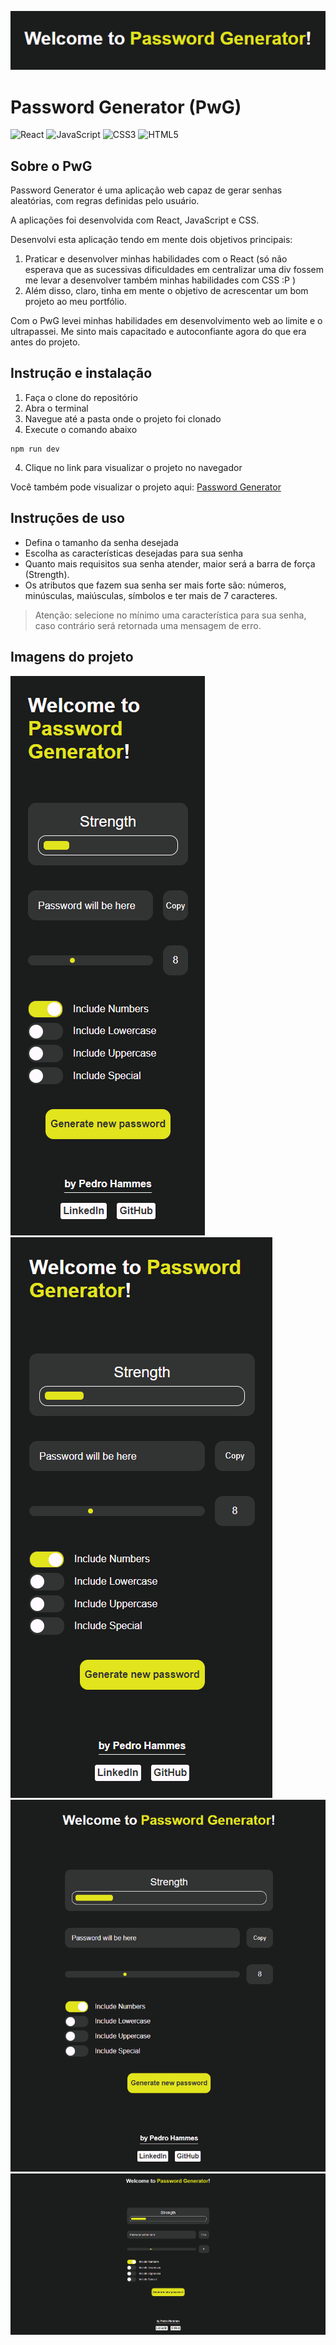 ![alt text](./src/image.png)
# Password Generator (PwG)
![React](https://img.shields.io/badge/react-%2320232a.svg?style=for-the-badge&logo=react&logoColor=%2361DAFB)
![JavaScript](https://img.shields.io/badge/javascript-%23323330.svg?style=for-the-badge&logo=javascript&logoColor=%23F7DF1E)
![CSS3](https://img.shields.io/badge/css3-%231572B6.svg?style=for-the-badge&logo=css3&logoColor=white)
	![HTML5](https://img.shields.io/badge/html5-%23E34F26.svg?style=for-the-badge&logo=html5&logoColor=white)

## Sobre o PwG
Password Generator é uma aplicação web capaz de gerar senhas aleatórias, com regras definidas pelo usuário.

A aplicações foi desenvolvida com React, JavaScript e CSS.

Desenvolvi esta aplicação tendo em mente dois objetivos principais: 

1.  Praticar e desenvolver minhas habilidades com o React (só não esperava que as sucessivas dificuldades em centralizar uma div fossem me levar a desenvolver também minhas habilidades com CSS :P )
2. Além disso, claro, tinha em mente o objetivo de acrescentar um bom projeto ao meu portfólio.

Com o PwG levei minhas habilidades em desenvolvimento web ao limite e o ultrapassei.
Me sinto mais capacitado e autoconfiante agora do que era antes do projeto.

## Instrução e instalação

1. Faça o clone do repositório
2. Abra o terminal
3. Navegue até a pasta onde o projeto foi clonado
3. Execute o comando abaixo
````
npm run dev
````
4. Clique no link para visualizar o projeto no navegador

Você também pode visualizar o projeto aqui: [Password Generator](https://pedrohammes.github.io/Password-Generator/)

## Instruções de uso
* Defina o tamanho da senha desejada
* Escolha as características desejadas para sua senha
* Quanto mais requisitos sua senha atender, maior será a barra de força (Strength).
* Os atributos que fazem sua senha ser mais forte são: números, minúsculas, maiúsculas, símbolos e ter mais de 7 caracteres.

> Atenção: selecione no mínimo uma característica para sua senha, caso contrário será retornada uma mensagem de erro.

## Imagens do projeto
![mobile small](./src/image-1.png)
![mobile large](./src/image-2.png)
![tablet](./src/image-3.png)
![computer](./src/image-4.png)
